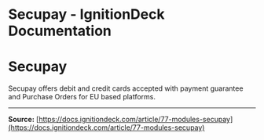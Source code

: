 # Secupay - IgnitionDeck Documentation

# Secupay

[](javascript:window.print())
Secupay offers debit and credit cards accepted with payment guarantee and Purchase Orders for EU based platforms.



---
**Source:** [https://docs.ignitiondeck.com/article/77-modules-secupay](https://docs.ignitiondeck.com/article/77-modules-secupay)
